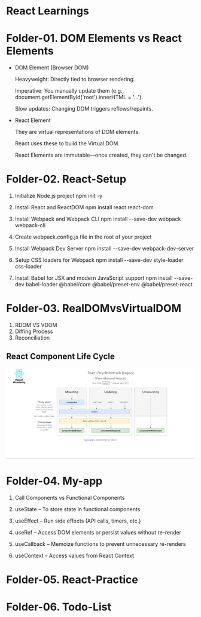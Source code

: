 
# React Learnings


# Folder-01. DOM Elements vs React Elements
* DOM Element (Browser DOM)
  
  Heavyweight: Directly tied to browser rendering.

  Imperative: You manually update them (e.g., document.getElementById('root').innerHTML = '...').

  Slow updates: Changing DOM triggers reflows/repaints.

* React Element
  
  They are virtual representations of DOM elements.

  React uses these to build the Virtual DOM.

  React Elements are immutable—once created, they can't be changed.


# Folder-02. React-Setup

1. Initialize Node.js project
npm init -y

2. Install React and ReactDOM
npm install react react-dom

3. Install Webpack and Webpack CLI
npm install --save-dev webpack webpack-cli

4. Create webpack.config.js file in the root of your project

5. Install Webpack Dev Server
npm install --save-dev webpack-dev-server

6. Setup CSS loaders for Webpack
npm install --save-dev style-loader css-loader

7. Install Babel for JSX and modern JavaScript support
npm install --save-dev babel-loader @babel/core @babel/preset-env @babel/preset-react

# Folder-03. RealDOMvsVirtualDOM
1. RDOM VS VDOM
2. Diffing Process
3. Reconciliation


## React Component Life Cycle

![App Screenshot](https://github.com/SrikanthKamalla/React-Learnings/blob/master/Component-Life-Cycle.png)


# Folder-04. My-app
1. Call Components vs Functional Components

2. useState – To store state in functional components

3. useEffect – Run side effects (API calls, timers, etc.)

4. useRef – Access DOM elements or persist values without re-render

5. useCallback – Memoize functions to prevent unnecessary re-renders

6. useContext – Access values from React Context

# Folder-05. React-Practice

# Folder-06. Todo-List


